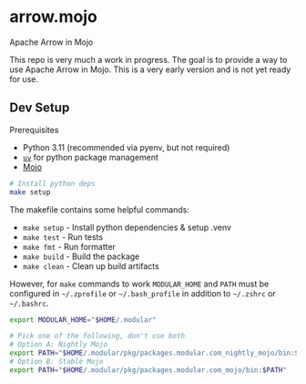 arrow.mojo
====================
Apache Arrow in Mojo

This repo is very much a work in progress. The goal is to provide a way to use Apache Arrow in Mojo. This is a very early version and is not yet ready for use.

## Dev Setup

Prerequisites
- Python 3.11 (recommended via pyenv, but not required)
- [`uv`](https://github.com/astral-sh/uv) for python package management
- [Mojo](https://www.modular.com/max/mojo)

```bash
# Install python deps
make setup
```

The makefile contains some helpful commands:
- `make setup` - Install python dependencies & setup .venv
- `make test` - Run tests
- `make fmt` - Run formatter
- `make build` - Build the package
- `make clean` - Clean up build artifacts

However, for `make` commands to work 
`MODULAR_HOME` and `PATH` must be configured in `~/.zprofile` or `~/.bash_profile` in addition to `~/.zshrc` or `~/.bashrc`.

```bash
export MODULAR_HOME="$HOME/.modular"

# Pick one of the following, don't use both
# Option A: Nightly Mojo
export PATH="$HOME/.modular/pkg/packages.modular.com_nightly_mojo/bin:$PATH"
# Option B: Stable Mojo
export PATH="$HOME/.modular/pkg/packages.modular.com_mojo/bin:$PATH"
```
